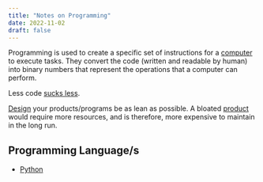 ```yaml
---
title: "Notes on Programming"
date: 2022-11-02
draft: false
---
```


Programming is used to create a specific set of instructions for a
[computer](/computer) to execute tasks. They convert the code (written
and readable by human) into binary numbers that represent the operations
that a computer can perform.

Less code [sucks less](https://suckless.org).

[Design](/design) your products/programs be as lean as possible.
A bloated [product](/prodm) would require more resources,
and is therefore,
more expensive to maintain in the long run.

## Programming Language/s

- [Python](/python)
